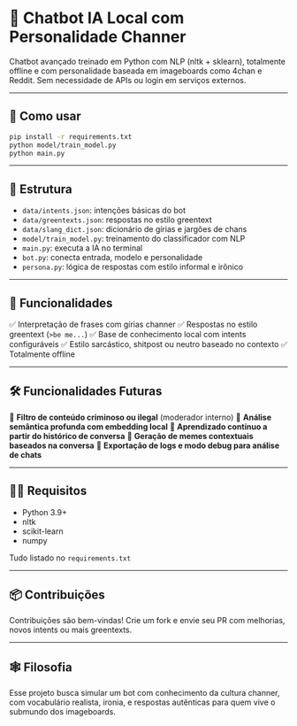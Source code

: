 # 🧠 Chatbot IA Local com Personalidade Channer

Chatbot avançado treinado em Python com NLP (nltk + sklearn), totalmente offline e com personalidade baseada em imageboards como 4chan e Reddit. Sem necessidade de APIs ou login em serviços externos.

---

## 🚀 Como usar

```bash
pip install -r requirements.txt
python model/train_model.py
python main.py
```

---

## 📁 Estrutura

- `data/intents.json`: intenções básicas do bot
- `data/greentexts.json`: respostas no estilo greentext
- `data/slang_dict.json`: dicionário de gírias e jargões de chans
- `model/train_model.py`: treinamento do classificador com NLP
- `main.py`: executa a IA no terminal
- `bot.py`: conecta entrada, modelo e personalidade
- `persona.py`: lógica de respostas com estilo informal e irônico

---

## 🧩 Funcionalidades

✅ Interpretação de frases com gírias channer
✅ Respostas no estilo greentext (`>be me...`)
✅ Base de conhecimento local com intents configuráveis
✅ Estilo sarcástico, shitpost ou neutro baseado no contexto
✅ Totalmente offline

---

## 🛠️ Funcionalidades Futuras

🔸 **Filtro de conteúdo criminoso ou ilegal** (moderador interno)
🔸 **Análise semântica profunda com embedding local**
🔸 **Aprendizado contínuo a partir do histórico de conversa**
🔸 **Geração de memes contextuais baseados na conversa**
🔸 **Exportação de logs e modo debug para análise de chats**

---

## 👨‍💻 Requisitos

- Python 3.9+
- nltk
- scikit-learn
- numpy

Tudo listado no `requirements.txt`

---

## 📦 Contribuições

Contribuições são bem-vindas! Crie um fork e envie seu PR com melhorias, novos intents ou mais greentexts.

---

## 🕸️ Filosofia

Esse projeto busca simular um bot com conhecimento da cultura channer, com vocabulário realista, ironia, e respostas autênticas para quem vive o submundo dos imageboards.
